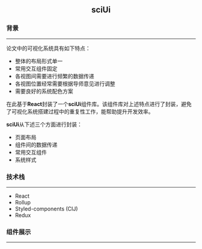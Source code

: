<!--
 * @Author: Dongliang Ma
 * @Date: 2023-03-12 10:03:03
 * @LastEditTime: 2023-03-13 10:02:08
 * @LastEditors: Dongliang Ma
 * @Description: 一个常用的可视化论文图标库
 * @GitHub: https://github.com/xianghui-ma
 * @Email: ma_dong_liang@163.com
-->
<h2 align="center">sciUi</h2>

### 背景
***

论文中的可视化系统具有如下特点：
- 整体的布局形式单一
- 常用交互组件固定
- 各视图间需要进行频繁的数据传递
- 各视图位置经常需要根据导师意见进行调整
- 需要良好的系统配色方案

在此基于**React**封装了一个**sciUi**组件库。该组件库对上述特点进行了封装，避免了可视化系统搭建过程中的重复性工作，能帮助提升开发效率。

**sciUi**从下述三个方面进行封装：
- 页面布局
- 组件间的数据传递
- 常用交互组件
- 系统样式

### 技术栈
***

- React
- Rollup
- Styled-components (CIJ)
- Redux

### 组件展示
***